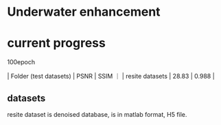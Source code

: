 # Underwater enhancement


# current progress

100epoch

| Folder (test datasets) | PSNR       	 | SSIM ｜
|  resite datasets       | 28.83         | 0.988 |

## datasets 

resite dataset is denoised database, is in matlab format, H5 file.

